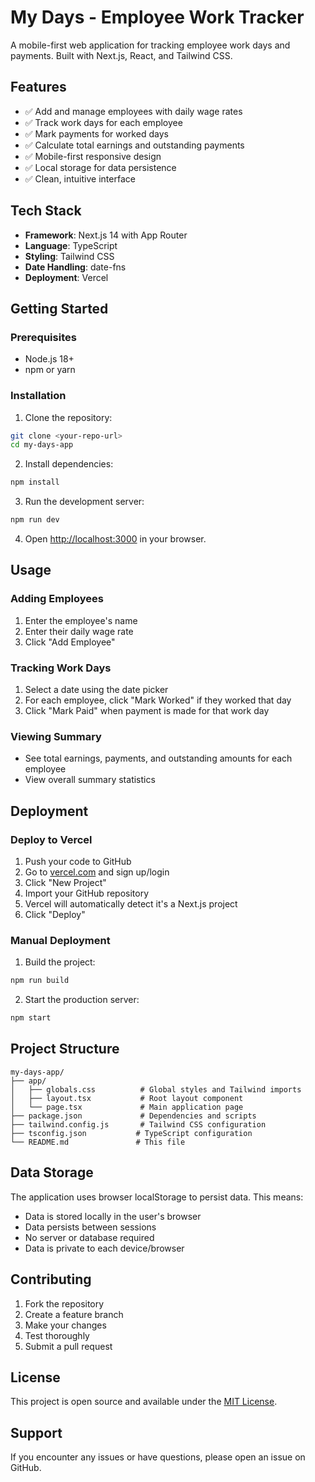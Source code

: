 # My Days - Employee Work Tracker

A mobile-first web application for tracking employee work days and payments. Built with Next.js, React, and Tailwind CSS.

## Features

- ✅ Add and manage employees with daily wage rates
- ✅ Track work days for each employee
- ✅ Mark payments for worked days
- ✅ Calculate total earnings and outstanding payments
- ✅ Mobile-first responsive design
- ✅ Local storage for data persistence
- ✅ Clean, intuitive interface

## Tech Stack

- **Framework**: Next.js 14 with App Router
- **Language**: TypeScript
- **Styling**: Tailwind CSS
- **Date Handling**: date-fns
- **Deployment**: Vercel

## Getting Started

### Prerequisites

- Node.js 18+ 
- npm or yarn

### Installation

1. Clone the repository:
```bash
git clone <your-repo-url>
cd my-days-app
```

2. Install dependencies:
```bash
npm install
```

3. Run the development server:
```bash
npm run dev
```

4. Open [http://localhost:3000](http://localhost:3000) in your browser.

## Usage

### Adding Employees
1. Enter the employee's name
2. Enter their daily wage rate
3. Click "Add Employee"

### Tracking Work Days
1. Select a date using the date picker
2. For each employee, click "Mark Worked" if they worked that day
3. Click "Mark Paid" when payment is made for that work day

### Viewing Summary
- See total earnings, payments, and outstanding amounts for each employee
- View overall summary statistics

## Deployment

### Deploy to Vercel

1. Push your code to GitHub
2. Go to [vercel.com](https://vercel.com) and sign up/login
3. Click "New Project"
4. Import your GitHub repository
5. Vercel will automatically detect it's a Next.js project
6. Click "Deploy"

### Manual Deployment

1. Build the project:
```bash
npm run build
```

2. Start the production server:
```bash
npm start
```

## Project Structure

```
my-days-app/
├── app/
│   ├── globals.css          # Global styles and Tailwind imports
│   ├── layout.tsx           # Root layout component
│   └── page.tsx             # Main application page
├── package.json             # Dependencies and scripts
├── tailwind.config.js       # Tailwind CSS configuration
├── tsconfig.json           # TypeScript configuration
└── README.md               # This file
```

## Data Storage

The application uses browser localStorage to persist data. This means:
- Data is stored locally in the user's browser
- Data persists between sessions
- No server or database required
- Data is private to each device/browser

## Contributing

1. Fork the repository
2. Create a feature branch
3. Make your changes
4. Test thoroughly
5. Submit a pull request

## License

This project is open source and available under the [MIT License](LICENSE).

## Support

If you encounter any issues or have questions, please open an issue on GitHub. 